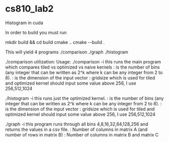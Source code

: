 # cs810_lab2
Histogram in cuda

In order to build you must run

mkdir build && cd build
cmake ..
cmake --build .

This will yield 4 programs
./comparison
./graph
./histogram

./comparison utilization:
Usage: ./comparison -i <BinNum> <VecDim> <GridSize> this runs the main program which compares tiled vs optimized vs naive kernels
  <BinNum>: is the number of bins (any integer that can be written as 2^k where k can be any integer from 2 to 8).
  <VecDim>: is the dimension of the input vector
  <GridSize>: gridsize which is used for tiled and optimized kernel should input some value above 256, I use 256,512,1024

./histogram -i <BinNum> <VecDim> <GridSize> this runs just the optimized kernel.
  <BinNum>: is the number of bins (any integer that can be written as 2^k where k can be any integer from 2 to 8).
  <VecDim>: is the dimension of the input vector
  <GridSize>: gridsize which is used for tiled and optimized kernel should input some value above 256, I use 256,512,1024

./graph -i <VecDim> <GridSize> this program runs through all bins 4,8,16,32,64,128,256 and returns the values in a csv file.
  <VecDim>: Number of columns in matrix A (and number of rows in matrix B)
  <GridSize>: Number of columns in matrix B and matrix C
